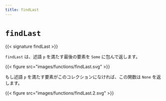 ```yaml
---
title: findLast
---
```


# `findLast`

{{< signature findLast >}}

`findLast` は、述語 `p` を満たす最後の要素を `Some` に包んで返します。

{{< figure src="images/functions/findLast.svg" >}}

もし述語 `p` を満たす要素がこのコレクションになければ、この関数は `None` を返します。

{{< figure src="images/functions/findLast.2.svg" >}}
